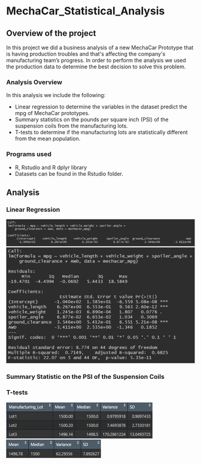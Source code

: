 # MechaCar_Statistical_Analysis

## Overview of the project
In this project we did a business analysis of a new MechaCar Prototype that is having production troubles and that's affecting the company's manufacturing team’s progress. In order to perform the analysis we used the production data to determine the best decision to solve this problem.
### Analysis Overview

In this analysis we include the following:

- Linear regression to determine the variables in the dataset predict the mpg of MechaCar prototypes.
- Summary statistics on the pounds per square inch (PSI) of the suspension coils from the manufacturing lots.
- T-tests to determine if the manufacturing lots are statistically different from the mean population.

### Programs used

- R, Rstudio and R dplyr library 
- Datasets can be found in the Rstudio folder. 

## Analysis

### Linear Regression
![](/resources/coefficients.png)
![](/resources/linearRegression.png)
### Summary Statistic on the PSI of the Suspension Coils

### T-tests 



![](/resources/lots_summary.png)
![](/resources/total_summary.png)

